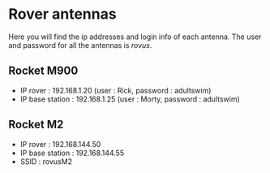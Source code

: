 # Rover antennas

Here you will find the ip addresses and login info of each antenna.
The user and password for all the antennas is *rovus*.

## Rocket M900

* IP rover : 192.168.1.20 (user : Rick, password : adultswim)
* IP base station : 192.168.1.25 (user : Morty, password : adultswim)

## Rocket M2

* IP rover : 192.168.144.50
* IP base station : 192.168.144.55
* SSID : rovusM2
